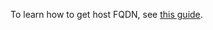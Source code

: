 To learn how to get host FQDN, see [this guide](../../../storedoc/operations/connect/index.md#get-fqdn).
